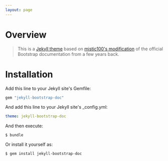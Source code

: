 ```yaml
---
layout: page
---
```


# Overview

> This is a [Jekyll theme](https://github.com/allejo/jekyll-docs-theme) based on [mistic100's modification](https://github.com/mistic100/jekyll-bootstrap-doc) of the official Bootstrap documentation from a few years back.

# Installation

Add this line to your Jekyll site's Gemfile:

```ruby
gem "jekyll-bootstrap-doc"
```

And add this line to your Jekyll site's _config.yml:

```yaml
theme: jekyll-bootstrap-doc
```

And then execute:

```
$ bundle
```

Or install it yourself as:

```
$ gem install jekyll-bootstrap-doc
```
